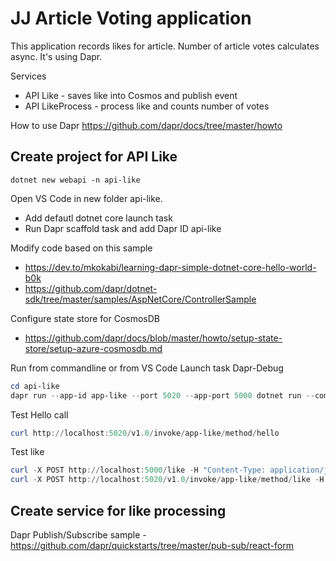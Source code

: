 # JJ Article Voting application

This application records likes for article. Number of article votes calculates async. It's using Dapr.

Services

- API Like - saves like into Cosmos and publish event
- API LikeProcess - process like and counts number of votes

How to use Dapr https://github.com/dapr/docs/tree/master/howto

## Create project for API Like

```dotnetcli
dotnet new webapi -n api-like
```

Open VS Code in new folder api-like.

- Add defautl dotnet core launch task
- Run Dapr scaffold task and add Dapr ID api-like

Modify code based on this sample

- https://dev.to/mkokabi/learning-dapr-simple-dotnet-core-hello-world-b0k
- https://github.com/dapr/dotnet-sdk/tree/master/samples/AspNetCore/ControllerSample

Configure state store for CosmosDB

- https://github.com/dapr/docs/blob/master/howto/setup-state-store/setup-azure-cosmosdb.md

Run from commandline or from VS Code Launch task Dapr-Debug

```powershell
cd api-like
dapr run --app-id app-like --port 5020 --app-port 5000 dotnet run --components-path ./components
```

Test Hello call

```powershell
curl http://localhost:5020/v1.0/invoke/app-like/method/hello
```

Test like

```powershell
curl -X POST http://localhost:5000/like -H "Content-Type: application/json" -d '{ \"articleid\": \"1\", \"userid\": \"jj\" }'
curl -X POST http://localhost:5020/v1.0/invoke/app-like/method/like -H "Content-Type: application/json" -d '{ \"articleid\": \"1\", \"userid\": \"jj\" }'
```

## Create service for like processing

Dapr Publish/Subscribe sample - https://github.com/dapr/quickstarts/tree/master/pub-sub/react-form
